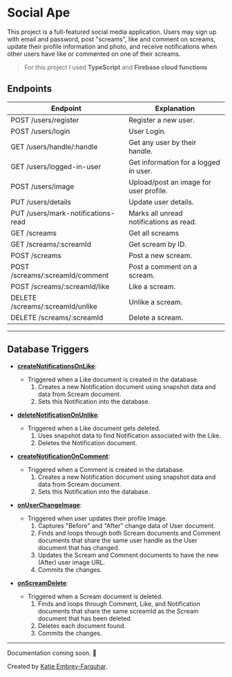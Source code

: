 # Social Ape

This project is a full-featured social media application. Users may sign up with email and password, post "screams", like and comment on screams, update their profile information and photo, and receive notifications when other users have like or commented on one of their screams. 

> For this project I used **TypeScript** and **Firebase cloud functions**

## Endpoints

| Endpoint | Explanation |
|----------|-------------|
| POST /users/register | Register a new user. |
| POST /users/login | User Login. |
| GET /users/handle/:handle | Get any user by their handle. |
| GET /users/logged-in-user | Get information for a logged in user.
| POST /users/image | Upload/post an image for user profile. |
| PUT /users/details | Update user details. |
| PUT /users/mark-notifications-read | Marks all unread notifications as read. |
| GET /screams | Get all screams |
| GET /screams/:screamId | Get scream by ID. |
| POST /screams | Post a new scream. |
| POST /screams/:screamId/comment | Post a comment on a scream. |
| POST /screams/:screamId/like | Like a scream. |
| DELETE /screams/:screamId/unlike | Unlike a scream. |
| DELETE /screams/:screamId | Delete a scream. |

---

## Database Triggers

- [**createNotificationsOnLike**](https://github.com/kembreyfarquhar/socialape/blob/5790120c7f08dab21625c28b58fb2cc9642336ec/functions/src/index.ts#L29-L55):
    - Triggered when a Like document is created in the database. 
        1. Creates a new Notification document using snapshot data and data from Scream document.
        2. Sets this Notification into the database.

- [**deleteNotificationOnUnlike**](https://github.com/kembreyfarquhar/socialape/blob/5790120c7f08dab21625c28b58fb2cc9642336ec/functions/src/index.ts#L58-L70):
    - Triggered when a Like document gets deleted.
        1. Uses snapshot data to find Notification associated with the Like.
        2. Deletes the Notification document.

- [**createNotificationOnComment**](https://github.com/kembreyfarquhar/socialape/blob/5790120c7f08dab21625c28b58fb2cc9642336ec/functions/src/index.ts#L73-L101):
    - Triggered when a Comment is created in the database.
        1. Creates a new Notification document using snapshot data and data from Scream document.
        2. Sets this Notification into the database.

- [**onUserChangeImage**](https://github.com/kembreyfarquhar/socialape/blob/5790120c7f08dab21625c28b58fb2cc9642336ec/functions/src/index.ts#L104-L138):
    - Triggered when user updates their profile Image.
        1. Captures "Before" and "After" change data of User document.
        2. Finds and loops through both Scream documents and Comment documents that share the same user handle as the User document that has changed.
        3. Updates the Scream and Comment documents to have the new (After) user image URL.
        4. Commits the changes.

- [**onScreamDelete**](https://github.com/kembreyfarquhar/socialape/blob/5790120c7f08dab21625c28b58fb2cc9642336ec/functions/src/index.ts#L141-L177):
    - Triggered when a Scream document is deleted.
        1. Finds and loops through Comment, Like, and Notification documents that share the same screamId as the Scream document that has been deleted. 
        2. Deletes each document found.
        3. Commits the changes. 

--- 

Documentation coming soon. 🥳 

Created by [Katie Embrey-Farquhar](https://github.com/kembreyfarquhar).